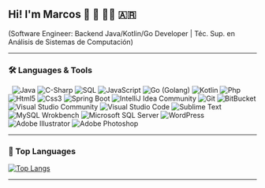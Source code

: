 ## Hi! I'm Marcos 👋 🎼 👨‍💻 🇦🇷
(Software Engineer: Backend Java/Kotlin/Go Developer | Téc. Sup. en Análisis de Sistemas de Computación)

----

### 🛠️ Languages & Tools
![]() ![]()
<img src="https://img.icons8.com/color/60/000000/java-coffee-cup-logo--v2.png" alt="Java"/>
<img src="https://img.icons8.com/color/60/000000/c-sharp-logo.png" alt="C-Sharp"/>
<img src="https://img.icons8.com/color/60/000000/sql.png" alt="SQL"/>
<img src="https://img.icons8.com/color/60/000000/javascript--v1.png" alt="JavaScript"/>
<img src="https://img.icons8.com/color/60/undefined/golang.png" alt="Go (Golang)"/>
<img src="https://img.icons8.com/color/60/000000/kotlin.png" alt="Kotlin"/>
<img src="https://img.icons8.com/color/60/000000/php.png" alt="Php"/>
<img src="https://img.icons8.com/color/60/000000/html-5--v1.png" alt="Html5"/>
<img src="https://img.icons8.com/color/60/000000/css3.png" alt="Css3"/>
<img src="https://img.icons8.com/color/60/000000/spring-logo.png" alt="Spring Boot"/>
<img src="https://img.icons8.com/color/60/000000/intellij-idea.png" alt="IntelliJ Idea Community"/>
<img src="https://img.icons8.com/color/60/000000/git.png" alt="Git"/>
<img src="https://img.icons8.com/external-tal-revivo-shadow-tal-revivo/60/000000/external-bitbucket-is-a-web-based-version-control-repository-hosting-service-logo-shadow-tal-revivo.png" alt="BitBucket"/>
<img src="https://img.icons8.com/color/60/000000/visual-studio-2019.png" alt="Visual Studio Community"/>
<img src="https://img.icons8.com/color/60/000000/visual-studio-code-2019.png" alt="Visual Studio Code"/>
<img src="https://img.icons8.com/color/60/000000/sublime-text.png" alt="Sublime Text"/>
<img src="https://img.icons8.com/color/60/000000/mysql-logo.png" alt="MySQL Wrokbench"/>
<img src="https://img.icons8.com/color/60/000000/microsoft-sql-server.png" alt="Microsoft SQL Server"/>
<img src="https://img.icons8.com/color/60/000000/wordpress.png" alt="WordPress"/>
<img src="https://img.icons8.com/color/60/000000/adobe-illustrator--v1.png" alt="Adobe Illustrator"/>
<img src="https://img.icons8.com/color/60/000000/adobe-photoshop.png" alt="Adobe Photoshop"/>

----

### 🔭 Top Languages
[![Top Langs](https://github-readme-stats.vercel.app/api/top-langs/?username=marcosgfrites&theme=github_dark&icons=true&layout=compact&langs_count=10)](https://github.com/anuraghazra/github-readme-stats)

----

<!--
**marcosgfrites/marcosgfrites** is a ✨ _special_ ✨ repository because its `README.md` (this file) appears on your GitHub profile.

Here are some ideas to get you started:

- 🔭 I’m currently working on ...
- 🌱 I’m currently learning ...
- 👯 I’m looking to collaborate on ...
- 🤔 I’m looking for help with ...
- 💬 Ask me about ...
- 📫 How to reach me: ...
- 😄 Pronouns: ...
- ⚡ Fun fact: ...
-->

